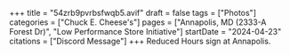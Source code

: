 +++
title = "54zrb9pvrbsfwqb5.avif"
draft = false
tags = ["Photos"]
categories = ["Chuck E. Cheese's"]
pages = ["Annapolis, MD (2333-A Forest Dr)", "Low Performance Store Initiative"]
startDate = "2024-04-23"
citations = ["Discord Message"]
+++
Reduced Hours sign at Annapolis.
